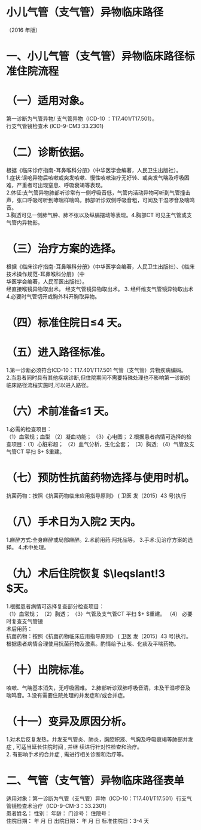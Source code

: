 # 小儿气管（支气管）异物临床路径  
（2016 年版）  
# 一、小儿气管（支气管）异物临床路径标准住院流程  
# （一）适用对象。  
第一诊断为气管异物/ 支气管异物（ICD-10 ：T17.401/T17.501）。  
行支气管镜检查术 (ICD-9-CM3:33.2301)  
# （二）诊断依据。  
根据《临床诊疗指南-耳鼻喉科分册》（中华医学会编著，人民卫生出版社）。  
1.症状:误呛异物后咳嗽或突发咳嗽、慢性咳嗽治疗无好转、或突发气喘及呼吸困难，严重者可出现窒息、呼吸衰竭等表现。  
2.体征:支气管异物肺部听诊常有一侧呼吸音低，气管内活动异物可听到气管撞击声，张口呼吸可听到哮喘样喘鸣，肺部听诊双侧呼吸音粗，可闻及干湿啰音及喘鸣音。  
3.胸透可见一侧肺气肿、肺不张以及纵膈摆动等表现。4.胸部CT 可见主气管或支气管内异物影。  
# （三）治疗方案的选择。  
根据《临床诊疗指南-耳鼻喉科分册》（中华医学会编著，人民卫生出版社）、《临床技术操作规范-耳鼻喉科分册》（中  
华医学会编著，人民军医出版社）。  
经直接喉镜异物取出术。 经支气管镜异物取出术。 3. 经纤维支气管镜异物取出术   4.必要时气管切开或胸外科开胸取异物。  
# （四）标准住院日≤4 天。  
# （五）进入路径标准。  
1.第一诊断必须符合ICD-10：T17.401/T17.501 气管（支气管）异物疾病编码。  
2.当患者同时具有其他疾病诊断,但住院期间不需要特殊处理也不影响第一诊断的临床路径流程实施时,可以进入路径。  
# （六）术前准备≤1 天。  
1.必需的检查项目：  
（1）血常规；血型 （2）凝血功能； （3）心电图； 2.根据患者病情可选择的检查项目：（1）心脏彩超； （2）血气分析，生化全套； （3）胸透; （4）气管及支气管CT 平扫 $+ $重建。  
# （七）预防性抗菌药物选择与使用时机。  
抗菌药物：按照《抗菌药物临床应用指导原则》 ( 卫医 发〔2015〕43 号)执行  
# （八）手术日为入院2 天内。  
1.麻醉方式:全身麻醉或局部麻醉。2.术前用药:阿托品等。 3.手术:见治疗方案的选择。 4.术中处理。  
# （九）术后住院恢复 $\leqslant\!3 $天。  
1.根据患者病情可选择复查部分检查项目：  
（1）血常规； （2）胸透； （3）气管及支气管CT 平扫 $+ $重建。 （4） 必要时复查支气管镜  
术后用药：  
抗菌药物：按照《抗菌药物临床应用指导原则》 ( 卫医 发〔2015〕43 号)执行。根据患者病情合理使用抗菌药物及激素。酌情给予止咳、化痰及平喘药物。  
# （十）出院标准。  
咳嗽、气喘基本消失，无呼吸困难。 2.肺部听诊双肺呼吸音清，未及干湿啰音及喘鸣音。3.没有需要住院处理的并发症和/或合并症。  
# （十一）变异及原因分析。  
1.对术后反复发热，并发支气管炎、肺炎，胸腔积液、气胸及呼吸衰竭等肺部并发症 , 可适当延长住院时间 , 并继 续进行针对性检查和治疗。  
2. 有影响手术的合并症 , 需进行相关诊断和治疗等。  
# 二、气管（支气管）异物临床路径表单  
适用对象：第一诊断为气管（支气管）异物（ICD-10：T17.401/T17.501）行支气管镜检查术治疗（ICD-9-CM-3：33.2301）  
患者姓名：            性别：     年龄：     门诊号：         住院号：  
住院日期：   年  月  日    出院日期：   年  月   日     标准住院日：3-4 天  
